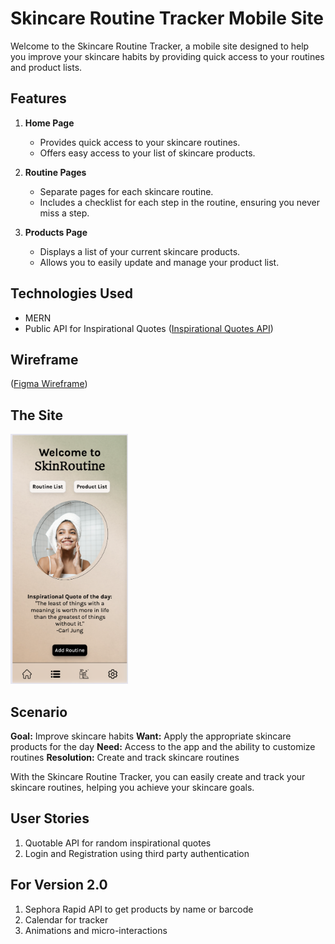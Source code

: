 # Skincare Routine Tracker Mobile Site

Welcome to the Skincare Routine Tracker, a mobile site designed to help you improve your skincare habits by providing quick access to your routines and product lists.

## Features

1. **Home Page**
   - Provides quick access to your skincare routines.
   - Offers easy access to your list of skincare products.

2. **Routine Pages**
   - Separate pages for each skincare routine.
   - Includes a checklist for each step in the routine, ensuring you never miss a step.

3. **Products Page**
   - Displays a list of your current skincare products.
   - Allows you to easily update and manage your product list.

## Technologies Used

- MERN
- Public API for Inspirational Quotes ([Inspirational Quotes API](https://github.com/lukePeavey/quotable))

## Wireframe

([Figma Wireframe](https://www.figma.com/file/7yuDyELi5xsIo3sS6rGnbH/SkinRoutine---wireframe?type=design&t=0fjZoryxMWDTLM9n-6))

## The Site
<img src="client/src/assets/pics/screenshot-skinroutine.png" alt="SkinRoutine site" height="400">

## Scenario

**Goal:** Improve skincare habits
**Want:** Apply the appropriate skincare products for the day
**Need:** Access to the app and the ability to customize routines
**Resolution:** Create and track skincare routines

With the Skincare Routine Tracker, you can easily create and track your skincare routines, helping you achieve your skincare goals.

## User Stories

1. Quotable API for random inspirational quotes
2. Login and Registration using third party authentication

## For Version 2.0
1. Sephora Rapid API to get products by name or barcode
2. Calendar for tracker
3. Animations and micro-interactions